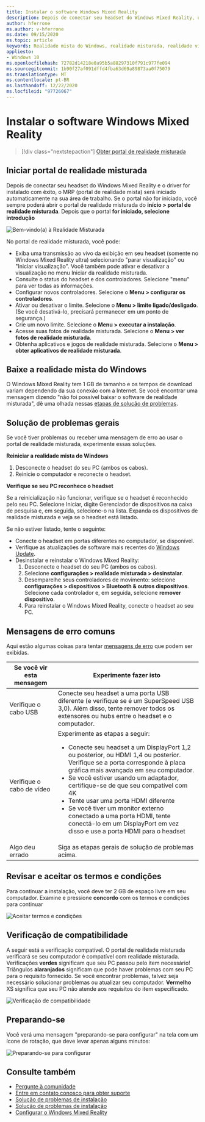 ```yaml
---
title: Instalar o software Windows Mixed Reality
description: Depois de conectar seu headset do Windows Mixed Reality, use o aplicativo de portal da realidade misturada para começar e baixar os recursos do Windows Mixed Reality.
author: hferrone
ms.author: v-hferrone
ms.date: 09/15/2020
ms.topic: article
keywords: Realidade mista do Windows, realidade misturada, realidade virtual, VR, Sr, introdução, instalação, portal de realidade misturada
appliesto:
- Windows 10
ms.openlocfilehash: 72782d14218e0a95b5a88297310f791c977fe094
ms.sourcegitcommit: 1b90f27af091dffd4fba63d69a89873aa0f75079
ms.translationtype: MT
ms.contentlocale: pt-BR
ms.lasthandoff: 12/22/2020
ms.locfileid: "97726067"
---
```

# <a name="install-windows-mixed-reality-software"></a>Instalar o software Windows Mixed Reality

> [!div class="nextstepaction"]
> [Obter portal de realidade misturada](https://www.microsoft.com/p/mixed-reality-portal/9ng1h8b3zc7m?activetab=pivot:overviewtab)

## <a name="launch-mixed-reality-portal"></a>Iniciar portal de realidade misturada

Depois de conectar seu headset do Windows Mixed Reality e o driver for instalado com êxito, o MRP (portal de realidade mista) será iniciado automaticamente na sua área de trabalho. Se o portal não for iniciado, você sempre poderá abrir o portal de realidade misturada do **início > portal de realidade misturada**. Depois que o portal **for iniciado, selecione introdução**

![Bem-vindo(a) à Realidade Misturada](images/1050px-mixedrealityportal.png)

No portal de realidade misturada, você pode:

* Exiba uma transmissão ao vivo da exibição em seu headset (somente no Windows Mixed Reality ultra) selecionando "parar visualização" ou "Iniciar visualização". Você também pode ativar e desativar a visualização no menu Iniciar da realidade misturada.
* Consulte o status do headset e dos controladores. Selecione "menu" para ver todas as informações.
* Configurar novos controladores. Selecione o **Menu > configurar os controladores**.
* Ativar ou desativar o limite. Selecione o **Menu > limite ligado/desligado**. (Se você desativá-lo, precisará permanecer em um ponto de segurança.)
* Crie um novo limite. Selecione o **Menu > executar a instalação**.
* Acesse suas fotos de realidade misturada. Selecione o **Menu > ver fotos de realidade misturada**.
* Obtenha aplicativos e jogos de realidade misturada. Selecione o **Menu > obter aplicativos de realidade misturada**.

## <a name="download-windows-mixed-reality"></a>Baixe a realidade mista do Windows

O Windows Mixed Reality tem 1 GB de tamanho e os tempos de download variam dependendo da sua conexão com a Internet. Se você encontrar uma mensagem dizendo "não foi possível baixar o software de realidade misturada", dê uma olhada nessas [etapas de solução de problemas](installation_errors.md#we-couldnt-download-the-mixed-reality-software-or-hang-tight-while-we-do-some-downloading).

## <a name="general-troubleshooting"></a>Solução de problemas gerais

Se você tiver problemas ou receber uma mensagem de erro ao usar o portal de realidade misturada, experimente essas soluções.

**Reiniciar a realidade mista do Windows**

1. Desconecte o headset do seu PC (ambos os cabos).
2. Reinicie o computador e reconecte o headset.

**Verifique se seu PC reconhece o headset**

Se a reinicialização não funcionar, verifique se o headset é reconhecido pelo seu PC. Selecione Iniciar, digite Gerenciador de dispositivos na caixa de pesquisa e, em seguida, selecione-o na lista. Expanda os dispositivos de realidade misturada e veja se o headset está listado.

Se não estiver listado, tente o seguinte:

* Conecte o headset em portas diferentes no computador, se disponível.
* Verifique as atualizações de software mais recentes do [Windows Update](https://support.microsoft.com/help/12373).
* Desinstalar e reinstalar o Windows Mixed Reality:
    1. Desconecte o headset do seu PC (ambos os cabos).
    2. Selecione **configurações > realidade misturada > desinstalar**.
    3. Desemparelhe seus controladores de movimento: selecione **configurações > dispositivos > Bluetooth & outros dispositivos**. Selecione cada controlador e, em seguida, selecione **remover dispositivo**.
    4. Para reinstalar o Windows Mixed Reality, conecte o headset ao seu PC.

## <a name="common-error-messages"></a>Mensagens de erro comuns

Aqui estão algumas coisas para tentar [mensagens de erro](error-codes.md) que podem ser exibidas.

| Se você vir esta mensagem | Experimente fazer isto |
| --- | --- |
| Verifique o cabo USB | Conecte seu headset a uma porta USB diferente (e verifique se é um SuperSpeed USB 3,0). Além disso, tente remover todos os extensores ou hubs entre o headset e o computador. |
| Verifique o cabo de vídeo | Experimente as etapas a seguir: <ul><li>Conecte seu headset a um DisplayPort 1,2 ou posterior, ou HDMI 1,4 ou posterior. Verifique se a porta corresponde à placa gráfica mais avançada em seu computador.</li><li>Se você estiver usando um adaptador, certifique-se de que seu compatível com 4K</li><li>Tente usar uma porta HDMI diferente</li><li>Se você tiver um monitor externo conectado a uma porta HDMI, tente conectá-lo em um DisplayPort em vez disso e use a porta HDMI para o headset</li></ul> |
| Algo deu errado | Siga as etapas gerais de solução de problemas acima. |

## <a name="review-and-accept-terms-and-conditions"></a>Revisar e aceitar os termos e condições

Para continuar a instalação, você deve ter 2 GB de espaço livre em seu computador. Examine e pressione **concordo** com os termos e condições para continuar

![Aceitar termos e condições](images/1050px-mixedrealityportalpage2.png)

## <a name="compatibility-check"></a>Verificação de compatibilidade

A seguir está a verificação compatível. O portal de realidade misturada verificará se seu computador é compatível com realidade misturada. Verificações **verdes** significam que seu PC passou pelo item necessário! Triângulos **alaranjados** significam que pode haver problemas com seu PC para o requisito fornecido. Se você encontrar problemas, talvez seja necessário solucionar problemas ou atualizar seu computador. **Vermelho** XS significa que seu PC não atende aos requisitos do item especificado.

![Verificação de compatibilidade](images/1050px-compatcheck.png)

## <a name="getting-ready"></a>Preparando-se

Você verá uma mensagem "preparando-se para configurar" na tela com um ícone de rotação, que deve levar apenas alguns minutos:

![Preparando-se para configurar](images/1050px-gettingsetup.png)

## <a name="see-also"></a>Consulte também

* [Pergunte à comunidade](https://answers.microsoft.com)
* [Entre em contato conosco para obter suporte](https://support.microsoft.com/contactus/)
* [Solução de problemas de instalação](installation_errors.md)
* [Solução de problemas de instalação](wmr-setup-faq.md)
* [Configurar o Windows Mixed Reality](set-up-windows-mixed-reality.md)

